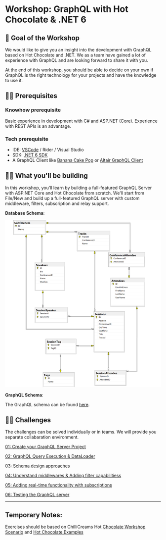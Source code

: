 # Workshop: GraphQL with Hot Chocolate & .NET 6

## 🎯 Goal of the Workshop

We would like to give you an insight into the development with GraphQL based on Hot Chocolate and .NET. We as a team have gained a lot of experience with GraphQL and are looking forward to share it with you.

At the end of this workshop, you should be able to decide on your own if GraphQL is the right technology for your projects and have the knowledge to use it.

## 🧑‍💻 Prerequisites

### **Knowhow prerequisite**

Basic experience in development with C# and ASP.NET (Core). Experience with REST APIs is an advantage.

### **Tech prerequisite**

- IDE: [VSCode](https://code.visualstudio.com/) / Rider / Visual Studio
- SDK: [.NET 6 SDK](https://dotnet.microsoft.com/download/dotnet/6.0)
- A GraphQL Client like [Banana Cake Pop](https://chillicream.com/docs/bananacakepop) or [Altair GraphQL Client](https://altair.sirmuel.design/)

## 👷‍♂️ What you'll be building

In this workshop, you'll learn by building a full-featured GraphQL Server with ASP.NET Core and Hot Chocolate from scratch. We'll start from File/New and build up a full-featured GraphQL server with custom middleware, filters, subscription and relay support.

**Database Schema**:

![Database Schema Diagram](images/21-conference-planner-db-diagram.png)

**GraphQL Schema**:

The GraphQL schema can be found [here](challenges/schema.graphql).

## 🏋️‍♂️ Challenges

The challenges can be solved individually or in teams. We will provide you separate collabaration environment.

[01: Create your GraphQL Server Project](challenges/01-create-graphql-server/README.md)

[02: GraphQL Query Execution & DataLoader](challenges/02-understanding-dataLoader/README.md)

[03: Schema design approaches](challenges/03-schema-design-approaches/README.md)

[04: Understand middlewares & Adding filter capabilitiess](challenges/04-middleware-and-complex-filter-capabilities/README.md)

[05: Adding real-time functionality with subscriptions](challenges/05-subscriptions/README.md)

[06: Testing the GraphQL server](challenges/06-testing-the-graphql-server/README.md)

---

## Temporary Notes:

Exercises should be based on ChilliCreams Hot [Chocolate Workshop Scenario](https://github.com/ChilliCream/graphql-workshop) and [Hot Chocolate Examples](https://github.com/ChilliCream/hotchocolate-examples)
